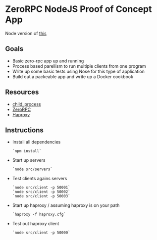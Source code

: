 ZeroRPC NodeJS Proof of Concept App
=
Node version of [this](https://github.com/jonmorehouse/python-zerorpc-app/)

Goals
-

-	Basic zero-rpc app up and running
-	Process based parellism to run multiple clients from one program
-	Write up some basic tests using Nose for this type of application
-	Build out a packeable app and write up a Docker cookbook

Resources
-
-	[child_process](https://nodejs.org/api/child_process.html)
-	[ZeroRPC](http://zerorpc.dotcloud.com/)
-	[Haproxy](http://www.haproxy.org)

Instructions
-

-	Install all dependencies

		`npm install`

-	Start up servers

		`node src/servers`

-	Test clients agains servers

		`node src/client -p 50001`
		`node src/client -p 50002`
		`node src/client -p 50003`

-	Start up haproxy / assuming haproxy is on your path

		`haproxy -f haproxy.cfg`

-	Test out haproxy client

		`node src/client -p 50000`